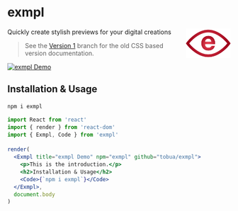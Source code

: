 # exmpl

<img align="right" src="https://raw.githubusercontent.com/naminho/exmpl/master/logo.svg?sanitize=true" width="20%" alt="exmpl" />

Quickly create stylish previews for your digital creations

> See the [Version 1](https://github.com/tobua/exmpl/tree/release/1.0.3) branch for the old CSS based version documentation.

[![exmpl Demo](https://img.shields.io/static/v1?label=exmpl&message=Demo&color=brightgreen)](https://tobua.github.io/exmpl)

## Installation & Usage

```
npm i exmpl
```

```jsx
import React from 'react'
import { render } from 'react-dom'
import { Exmpl, Code } from 'exmpl'

render(
  <Exmpl title="exmpl Demo" npm="exmpl" github="tobua/exmpl">
    <p>This is the introduction.</p>
    <h2>Installation & Usage</h2>
    <Code>{`npm i exmpl`}</Code>
  </Exmpl>,
  document.body
)
```
